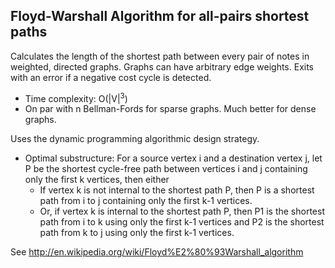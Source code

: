 ﻿## Floyd-Warshall Algorithm for all-pairs shortest paths

Calculates the length of the shortest path between every pair of notes in weighted, directed graphs. Graphs can have arbitrary edge weights. Exits with an error if a negative cost cycle is detected.

* Time complexity: O(|V|<sup>3</sup>)
* On par with n Bellman-Fords for sparse graphs. Much better for dense graphs.

Uses the dynamic programming algorithmic design strategy.
* Optimal substructure: For a source vertex i and a destination vertex j, let P be the shortest cycle-free path between vertices i and j containing only the first k vertices, then either
  * If vertex k is not internal to the shortest path P, then P is a shortest path from i to j containing only the first k-1 vertices.
  * Or, if vertex k is internal to the shortest path P, then P1 is the shortest path from i to k using only the first k-1 vertices and P2 is the shortest path from k to j using only the first k-1 vertices.

See http://en.wikipedia.org/wiki/Floyd%E2%80%93Warshall_algorithm